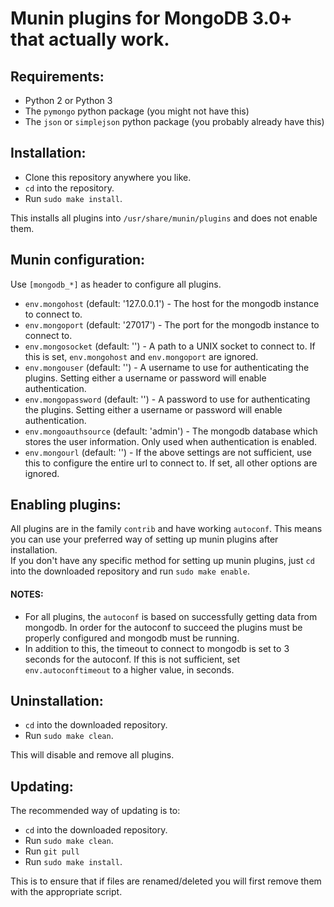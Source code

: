 # Munin plugins for MongoDB 3.0+ that actually work.

## Requirements:
- Python 2 or Python 3
- The `pymongo` python package (you might not have this)
- The `json` or `simplejson` python package (you probably already have this)

## Installation:
- Clone this repository anywhere you like.
- `cd` into the repository.
- Run `sudo make install`.

This installs all plugins into `/usr/share/munin/plugins` and does not enable them.

## Munin configuration:
Use `[mongodb_*]` as header to configure all plugins.
- `env.mongohost` (default: '127.0.0.1') - The host for the mongodb instance to connect to.
- `env.mongoport` (default: '27017') - The port for the mongodb instance to connect to.
- `env.mongosocket` (default: '') - A path to a UNIX socket to connect to. If this is set, `env.mongohost` and `env.mongoport` are ignored.
- `env.mongouser` (default: '') - A username to use for authenticating the plugins. Setting either a username or password will enable authentication.
- `env.mongopassword` (default: '') - A password to use for authenticating the plugins. Setting either a username or password will enable authentication.
- `env.mongoauthsource` (default: 'admin') - The mongodb database which stores the user information. Only used when authentication is enabled.
- `env.mongourl` (default: '') - If the above settings are not sufficient, use this to configure the entire url to connect to. If set, all other options are ignored.

## Enabling plugins:
All plugins are in the family `contrib` and have working `autoconf`. This means you can use your preferred way of setting up munin plugins after installation.  
If you don't have any specific method for setting up munin plugins, just `cd` into the downloaded repository and run `sudo make enable`.

#### NOTES:
- For all plugins, the `autoconf` is based on successfully getting data from mongodb. In order for the autoconf to succeed the plugins must be properly configured and mongodb must be running.
- In addition to this, the timeout to connect to mongodb is set to 3 seconds for the autoconf. If this is not sufficient, set `env.autoconftimeout` to a higher value, in seconds.

## Uninstallation:
- `cd` into the downloaded repository.
- Run `sudo make clean`.

This will disable and remove all plugins.

## Updating:
The recommended way of updating is to:
- `cd` into the downloaded repository.
- Run `sudo make clean`.
- Run `git pull`
- Run `sudo make install`.

This is to ensure that if files are renamed/deleted you will first remove them with the appropriate script.
